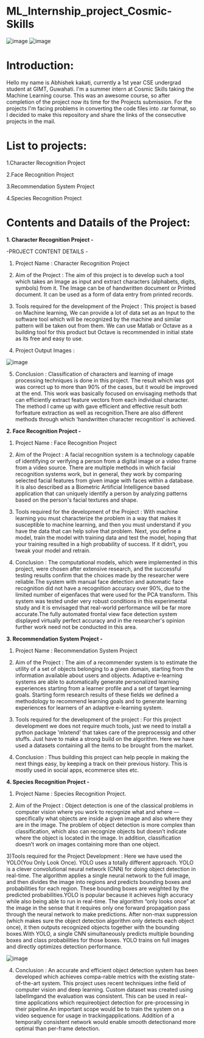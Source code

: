 # **ML_Internship_project_Cosmic-Skills**

![image](https://user-images.githubusercontent.com/57028410/87006381-338cfe00-c1de-11ea-9488-8bd5bece6ee7.png)
![image](https://user-images.githubusercontent.com/57028410/87008352-3a694000-c1e1-11ea-8023-cfaf52d140b6.png)

# Introduction:
Hello my name is Abhishek kakati, currently a 1st year CSE undergrad student at GIMT, Guwahati. I'm a summer intern at Cosmic Skills taking the Machine Learning course. This was an awesome course, so after completion of the project now its time for the Projects submission. For the projects I'm facing problems in converting the code files into .rar format, so I decided to make this repository and share the links of the consecutive projects in the mail.

# List to projects:
1.Character Recognition Project

2.Face Recognition Project

3.Recommendation System Project

4.Species Recognition Project

# Contents and Datails of the Project:

**1. Character Recognition Project -**

-PROJECT CONTENT DETAILS -

1) Project Name : Character Recognition Project

2) Aim of the Project : The aim of this project is to develop such a tool which takes an Image as input and extract characters (alphabets, digits, symbols) from it. The Image can be of handwritten document or Printed document. It can be used as a form of data entry from printed records.

3) Tools required for the development of the Project : This project is based on Machine learning, We can provide a lot of data set as an Input to the software tool which will be recognized by the machine and similar pattern will be taken out from them. We can use Matlab or Octave as a building tool for this product but Octave is recommended in initial state as its free and easy to use.

4) Project Output Images :

![image](https://user-images.githubusercontent.com/57028410/87012378-d21d5d00-c1e6-11ea-9083-bcad18fe2c5a.png)

5) Conclusion : Classification of characters and learning of image processing techniques is done in this project. The result which was got was correct up to more than 90% of the cases, but it would be improved at the end. This work was basically focused on envisaging methods that can efficiently extract feature vectors from each individual character. The method I came up with gave efficient and effective result both forfeature extraction as well as recognition.There are also different methods through which ‘handwritten character recognition’ is achieved.

**2. Face Recognition Project -**

1) Project Name : Face Recognition Project

2) Aim of the Project : A facial recognition system is a technology capable of identifying or verifying a person from a digital image or a video frame from a video source. There are multiple methods in which facial recognition systems work, but in general, they work by comparing selected facial features from given image with faces within a database. It is also described as a Biometric Artificial Intelligence based application that can uniquely identify a person by analyzing patterns based on the person's facial textures and shape.

3) Tools required for the development of the Project : With machine learning you must characterize the problem in a way that makes it susceptible to machine learning, and then you must understand if you have the data that can help solve that problem. Next, you define a model, train the model with training data and test the model, hoping that your training resulted in a high probability of success. If it didn’t, you tweak your model and retrain.

4) Conclusion : The computational models, which were implemented in this project, were chosen after extensive research, and the successful testing results confirm that the choices made by the researcher were reliable.The system with manual face detection and automatic face recognition did not have a recognition accuracy over 90%, due to the limited number of eigenfaces that were used for the PCA transform. This system was tested under very robust conditions in this experimental study and it is envisaged that real-world performance will be far more accurate.The fully automated frontal view face detection system displayed virtually perfect accuracy and in the researcher's opinion further work need not be conducted in this area.

**3. Recommendation System Project -**

1) Project Name : Recommendation System Project

2) Aim of the Project : The aim of a recommender system is to estimate the utility of a set of objects belonging to a given domain, starting from the information available about users and objects. Adaptive e-learning systems are able to automatically generate personalized learning experiences starting from a learner profile and a set of target learning goals. Starting form research results of these fields we defined a methodology to recommend learning goals and to generate learning experiences for learners of an adaptive e-learning system.

3) Tools required for the development of the project : For this project development we does not require much tools, just we need to install a python package 'mlxtend' that takes care of the preprocessig and other stuffs. Just have to make a strong build on the algorithm. Here we have used a datasets containing all the items to be brought from the market.

4) Conclusion : Thus building this project can help people in making the next things easy, by keeping a track on their previous history. This is mostly used in social apps, ecommerce sites etc.

**4. Species Recognition Project -**

1) Project Name : Species Recognition Project.

2) Aim of the Project : Object detection is one of the classical problems in computer vision where you work to recognize what and where — specifically what objects are inside a given image and also where they are in the image. The problem of object detection is more complex than classification, which also can recognize objects but doesn’t indicate where the object is located in the image. In addition, classification doesn’t work on images containing more than one object.

3)Tools required for the Project Development : Here we have used the YOLO(You Only Look Once). YOLO uses a totally different approach. YOLO is a clever convolutional neural network (CNN) for doing object detection in real-time. The algorithm applies a single neural network to the full image, and then divides the image into regions and predicts bounding boxes and probabilities for each region. These bounding boxes are weighted by the predicted probabilities.YOLO is popular because it achieves high accuracy while also being able to run in real-time. The algorithm “only looks once” at the image in the sense that it requires only one forward propagation pass through the neural network to make predictions. After non-max suppression (which makes sure the object detection algorithm only detects each object once), it then outputs recognized objects together with the bounding boxes.With YOLO, a single CNN simultaneously predicts multiple bounding boxes and class probabilities for those boxes. YOLO trains on full images and directly optimizes detection performance.

![image](https://user-images.githubusercontent.com/57028410/87013142-d433eb80-c1e7-11ea-8534-39fd82cd6dc9.png)

4) Conclusion : An accurate and efficient object detection system has been developed which achieves compa-rable metrics with the existing state-of-the-art system. This project uses recent techniques inthe field of computer vision and deep learning. Custom dataset was created using labelImgand the evaluation was consistent. This can be used in real-time applications which requireobject detection for pre-processing in their pipeline.An important scope would be to train the system on a video sequence for usage in trackingapplications. Addition of a temporally consistent network would enable smooth detectionand more optimal than per-frame detection.

